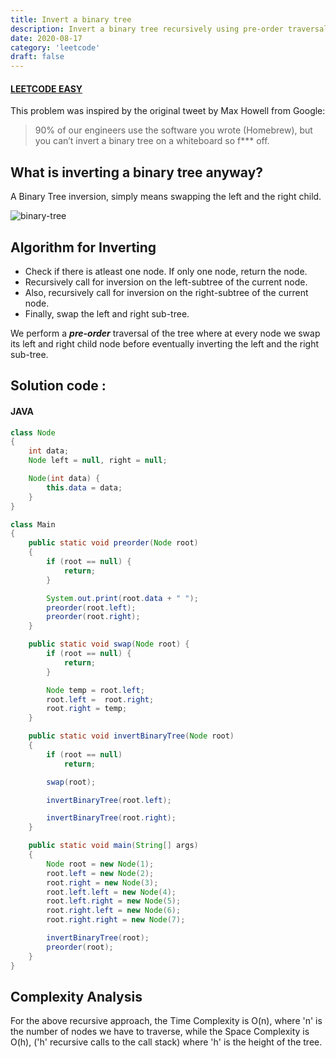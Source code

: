 ```yaml
---
title: Invert a binary tree
description: Invert a binary tree recursively using pre-order traversal.
date: 2020-08-17
category: 'leetcode'
draft: false
---
```


#### <ins class="sub-easy">LEETCODE EASY</ins>

This problem was inspired by the original tweet by Max Howell from Google:

> 90% of our engineers use the software you wrote (Homebrew), but you can’t invert a binary tree on a whiteboard so f\*\*\* off.

## What is inverting a binary tree anyway?

A Binary Tree inversion, simply means swapping the left and the right child​.

![binary-tree](https://www.educative.io/api/edpresso/shot/5074915612950528/image/6228354095120384)

## Algorithm for Inverting

- Check if there is atleast one node. If only one node, return the node.
- Recursively call for inversion on the left-subtree of the current node.
- Also, recursively call for inversion on the right-subtree of the current node.
- Finally, swap the left and right sub-tree.

We perform a **_pre-order_** traversal of the tree where at every node we swap its left and right child node before eventually inverting the left and the right sub-tree.

## Solution code :

#### JAVA

```java
class Node
{
	int data;
	Node left = null, right = null;

	Node(int data) {
		this.data = data;
	}
}

class Main
{
	public static void preorder(Node root)
	{
		if (root == null) {
			return;
		}

		System.out.print(root.data + " ");
		preorder(root.left);
		preorder(root.right);
	}

	public static void swap(Node root) {
		if (root == null) {
			return;
		}

		Node temp = root.left;
		root.left =  root.right;
		root.right = temp;
	}

	public static void invertBinaryTree(Node root)
	{
		if (root == null)
			return;

		swap(root);

		invertBinaryTree(root.left);

		invertBinaryTree(root.right);
	}

	public static void main(String[] args)
	{
		Node root = new Node(1);
		root.left = new Node(2);
		root.right = new Node(3);
		root.left.left = new Node(4);
		root.left.right = new Node(5);
		root.right.left = new Node(6);
		root.right.right = new Node(7);

		invertBinaryTree(root);
		preorder(root);
	}
}
```

## Complexity Analysis

For the above recursive approach, the Time Complexity is O(n)</ins>, where 'n' is the number of nodes we have to traverse, while the Space Complexity is O(h)</ins>, ('h' recursive calls to the call stack) where 'h' is the height of the tree.
